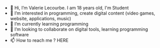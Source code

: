 - 👋 Hi, I’m Valerie Lecourbe. I am 18 years old, I'm Student
- 👀 I’m interested in programming, create digital content (video games, website, applications, music)
- 🌱 I’m currently learning programming
- 💞️ I’m looking to collaborate on digital tools, learning programming software
- 📫 How to reach me ? HERE

<!---
ValerieLecourbe/ValerieLecourbe is a ✨ special ✨ repository because its `README.md` (this file) appears on your GitHub profile.
You can click the Preview link to take a look at your changes.
--->
